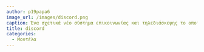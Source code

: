 ```yaml
---
author: p19papa6
image_url: /images/discord.png
caption: Ένα σχετικά νέο σύστημα επικοινωνίας και τηλεδιάσκεψης το οποίο έχει ως κύριο κοίνο άτομα νεότερης ηλικίας. Ο κυριότερος τροπος επικοίνωνιας ειναι τα γραπτα μηνύματα αλλά υπάρχει και η δυνατότητα για βιντεόκλησης. Πλέον σας εφαρμόγη αρχίζει και επεκτήνεται περισσότερο και σε άτομα που το χρειάζονται για επαγγελματική χρήση αλλά και στην εκπαίδευση.
title: discord
categories:
  - Μοντέλα
---
```


